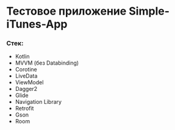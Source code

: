 # Тестовое приложение Simple-iTunes-App

### Стек:

+ Kotlin
+ MVVM (без Databinding)
+ Corotine
+ LiveData
+ ViewModel
+ Dagger2
+ Glide
+ Navigation Library
+ Retrofit
+ Gson
+ Room

